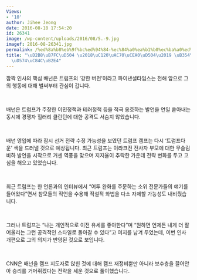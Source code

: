 ```yaml
---
Views:
- '10'
author: Jihee Jeong
date: 2016-08-18 17:54:20
id: 26341
image: /wp-content/uploads/2016/08/5.-9.jpg
imagef: 2016-08-26341.jpg
permalink: /%ed%8a%b8%eb%9f%bc%ed%94%84-%ec%84%a0%ea%b1%b0%ec%ba%a0%ed%94%84-%eb%8d%94%ec%9a%b1-%ea%b0%95%ed%95%b4%ec%a1%8c%eb%8b%a4/
title: "\uD2B8\uB7FC\uD504 \u2018\uC120\uAC70\uCEA0\uD504\u2019 \uB354\uC6B1 \uAC15\
  \uD574\uC84C\uB2E4"
---
```


깜짝 인사의 핵심 배넌은 트럼프의 ‘강한 버전’이라고 파이낸셜타임스는 전해 앞으로 그의 행동에 대해 벌써부터 관심이 갑니다.

&nbsp;

배넌은 트럼프가 주장한 이민정책과 테러정책 등을 적극 옹호하는 발언을 연일 쏟아내는 동시에 경쟁자 힐러리 클린턴에 대한 공격도 서슴지 않았습니다.

&nbsp;

배넌 영입에 따라 잠시 선거 전략 수정 가능성을 보였던 트럼프 캠프는 다시 ‘트럼프다운’ 색을 드러낼 것으로 예상됩니다. 최근 트럼프는 이라크전 전사자 부모에 대한 무슬림 비하 발언을 시작으로 거센 역풍을 맞으며 지지율이 추락한 가운데 전략 변화를 두고 고심을 해오고 있었습니다.

&nbsp;

최근 트럼프는 한 언론과의 인터뷰에서 “어투 완화를 주문하는 소위 전문가들의 얘기를 들어왔다”면서 참모들의 직언을 수용해 직설적 화법을 다소 자제할 가능성도 내비췄습니다.

&nbsp;

그러나 트럼프는 “나는 개인적으로 이전 유세를 좋아한다”며 “원하면 언제든 내게 더 잘 어울리는 그런 공격적인 스타일로 돌아갈 수 있다”고 여지를 남겨 두었는데, 이번 인사 개편으로 그의 의지가 반영된 것으로 보입니다.

&nbsp;

CNN은 배넌을 캠프 지도자로 앉힌 것에 대해 캠프 재정비뿐만 아니라 보수층을 끌어안아 승리를 거머쥐겠다는 전략을 세운 것으로 풀이했습니다.